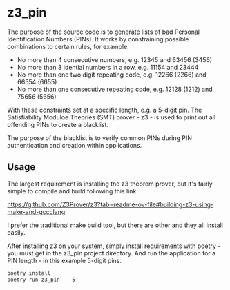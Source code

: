 # z3_pin
The purpose of the source code is to generate lists of bad Personal Identification Numbers (PINs). It works by constraining possible combinations to certain rules, for example:

- No more than 4 consecutive numbers, e.g. 12345 and 63456 (3456)
- No more than 3 idential numbers in a row, e.g. 11154 and 23444
- No more than one two digit repeating code, e.g. 12266 (2266) and 66554 (6655)
- No more than one consecutive repeating code, e.g. 12128 (1212) and 75656 (5656)

With these constraints set at a specific length, e.g. a 5-digit pin. The Satisfiability Moduloe Theories (SMT) prover - z3 - is used to print out all offending PINs to create a blacklist.

The purpose of the blacklist is to verify common PINs during PIN authentication and creation within applications.

## Usage
The largest requirement is installing the z3 theorem prover, but it's fairly simple to compile and build following this link:

https://github.com/Z3Prover/z3?tab=readme-ov-file#building-z3-using-make-and-gccclang

I prefer the traditional make build tool, but there are other and they all install easily.

After installing z3 on your system, simply install requirements with poetry - you must get in the z3_pin project directory. And run the application for a PIN length - in this example 5-digit pins.

```bash
poetry install
poetry run z3_pin -- 5
```
